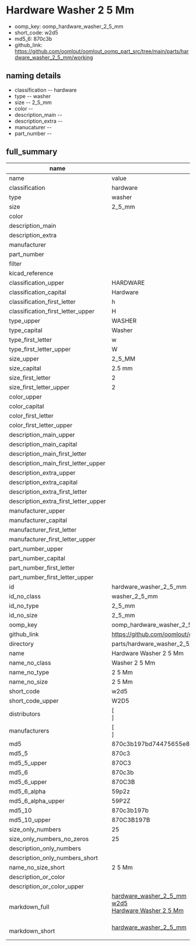 # Hardware Washer 2 5 Mm

  
* oomp_key: oomp_hardware_washer_2_5_mm 
* short_code: w2d5
* md5_6: 870c3b  
* github_link: https://github.com/oomlout/oomlout_oomp_part_src/tree/main/parts/hardware_washer_2_5_mm/working  
## naming details
* classification -- hardware
* type -- washer
* size -- 2_5_mm
* color -- 
* description_main -- 
* description_extra -- 
* manucaturer -- 
* part_number -- 





## full_summary
| name | value | 
| --- | --- | 
| name | value | 
| classification | hardware | 
| type | washer | 
| size | 2_5_mm | 
| color |  | 
| description_main |  | 
| description_extra |  | 
| manufacturer |  | 
| part_number |  | 
| filter |  | 
| kicad_reference |  | 
| classification_upper | HARDWARE | 
| classification_capital | Hardware | 
| classification_first_letter | h | 
| classification_first_letter_upper | H | 
| type_upper | WASHER | 
| type_capital | Washer | 
| type_first_letter | w | 
| type_first_letter_upper | W | 
| size_upper | 2_5_MM | 
| size_capital | 2.5 mm | 
| size_first_letter | 2 | 
| size_first_letter_upper | 2 | 
| color_upper |  | 
| color_capital |  | 
| color_first_letter |  | 
| color_first_letter_upper |  | 
| description_main_upper |  | 
| description_main_capital |  | 
| description_main_first_letter |  | 
| description_main_first_letter_upper |  | 
| description_extra_upper |  | 
| description_extra_capital |  | 
| description_extra_first_letter |  | 
| description_extra_first_letter_upper |  | 
| manufacturer_upper |  | 
| manufacturer_capital |  | 
| manufacturer_first_letter |  | 
| manufacturer_first_letter_upper |  | 
| part_number_upper |  | 
| part_number_capital |  | 
| part_number_first_letter |  | 
| part_number_first_letter_upper |  | 
| id | hardware_washer_2_5_mm | 
| id_no_class | washer_2_5_mm | 
| id_no_type | 2_5_mm | 
| id_no_size | 2_5_mm | 
| oomp_key | oomp_hardware_washer_2_5_mm | 
| github_link | https://github.com/oomlout/oomlout_oomp_part_src/tree/main/parts/hardware_washer_2_5_mm/working | 
| directory | parts/hardware_washer_2_5_mm | 
| name | Hardware Washer 2 5 Mm | 
| name_no_class | Washer 2 5 Mm | 
| name_no_type | 2 5 Mm | 
| name_no_size | 2 5 Mm | 
| short_code | w2d5 | 
| short_code_upper | W2D5 | 
| distributors | [<br>] | 
| manufacturers | [<br>] | 
| md5 | 870c3b197bd74475655e8cac82e4eb73 | 
| md5_5 | 870c3 | 
| md5_5_upper | 870C3 | 
| md5_6 | 870c3b | 
| md5_6_upper | 870C3B | 
| md5_6_alpha | 59p2z | 
| md5_6_alpha_upper | 59P2Z | 
| md5_10 | 870c3b197b | 
| md5_10_upper | 870C3B197B | 
| size_only_numbers | 25 | 
| size_only_numbers_no_zeros | 25 | 
| description_only_numbers |  | 
| description_only_numbers_short |   | 
| name_no_size_short | 2 5 Mm | 
| description_or_color |   | 
| description_or_color_upper |   | 
| markdown_full | [hardware_washer_2_5_mm](https://github.com/oomlout/oomlout_oomp_part_src/tree/main/parts/hardware_washer_2_5_mm/working)<br>[w2d5](https://github.com/oomlout/oomlout_oomp_part_src/tree/main/parts/hardware_washer_2_5_mm/working)<br>[Hardware Washer 2 5 Mm](https://github.com/oomlout/oomlout_oomp_part_src/tree/main/parts/hardware_washer_2_5_mm/working)<br><br> | 
| markdown_short | [hardware_washer_2_5_mm](https://github.com/oomlout/oomlout_oomp_part_src/tree/main/parts/hardware_washer_2_5_mm/working)<br><br> | 
